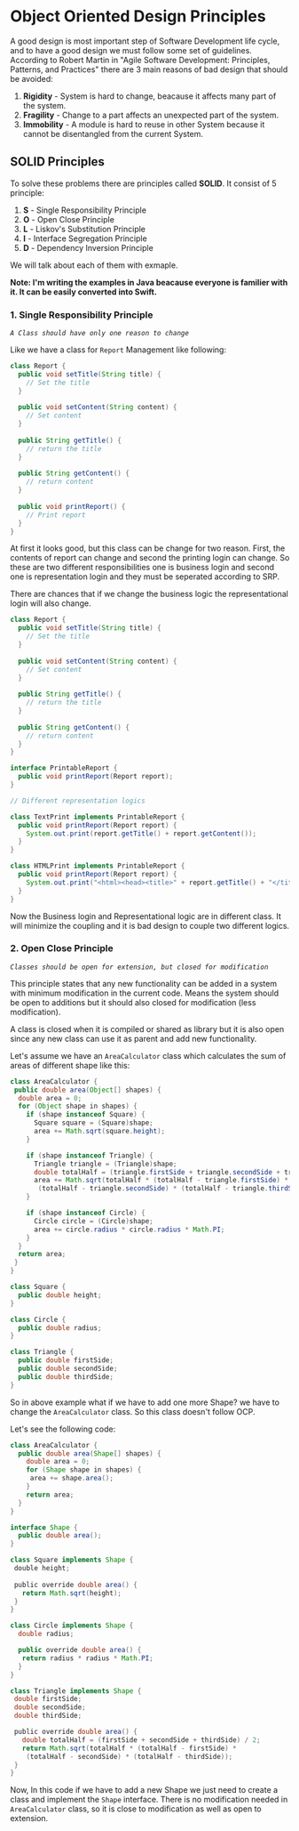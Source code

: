 # Object Oriented Design Principles

A good design is most important step of Software Development life cycle, and to have a good design we must follow some set of guidelines. According to Robert Martin in "Agile Software Development: Principles, Patterns, and Practices" there are 3 main reasons of bad design that should be avoided:

1. **Rigidity** - System is hard to change, beacause it affects many part of the system.
2. **Fragility** - Change to a part affects an unexpected part of the system.
3. **Immobility** - A module is hard to reuse in other System because it cannot be disentangled from the current System.


## SOLID Principles
To solve these problems there are principles called **SOLID**. It consist of 5 principle:

1. **S** - Single Responsibility Principle
2. **O** - Open Close Principle
3. **L** - Liskov's Substitution Principle
4. **I** - Interface Segregation Principle
5. **D** - Dependency Inversion Principle

We will talk about each of them with exmaple.

**Note: I'm writing the examples in Java beacause everyone is familier with it. It can be easily converted into Swift.**

### 1. Single Responsibility Principle

*`A Class should have only one reason to change`*

Like we have a class for `Report` Management like following:

```java
class Report {
  public void setTitle(String title) {
    // Set the title
  }
  
  public void setContent(String content) {
    // Set content
  }
  
  public String getTitle() {
    // return the title
  }
  
  public String getContent() {
    // return content
  }
  
  public void printReport() {
    // Print report
  }
}
```

At first it looks good, but this class can be change for two reason. First, the contents of report can change and second the printing login can change. So these are two different responsibilities one is business login and second one is representation login and they must be seperated according to SRP.

There are chances that if we change the business logic the representational login will also change.

```java
class Report {
  public void setTitle(String title) {
    // Set the title
  }
  
  public void setContent(String content) {
    // Set content
  }
  
  public String getTitle() {
    // return the title
  }
  
  public String getContent() {
    // return content
  }
}

interface PrintableReport {
  public void printReport(Report report);
}

// Different representation logics

class TextPrint implements PrintableReport {
  public void printReport(Report report) {
    System.out.print(report.getTitle() + report.getContent());
  }
}

class HTMLPrint implements PrintableReport {
  public void printReport(Report report) {
    System.out.print("<html><head><title>" + report.getTitle() + "</title></head><body>" + report.getContent() + "</body></html>");
  }
}
```

Now the Business login and Representational logic are in different class. It will minimize the coupling and it is bad design to couple two different logics.

### 2. Open Close Principle

*`Classes should be open for extension, but closed for modification`*

This principle states that any new functionality can be added in a system with minimum modification in the current code. Means the system should be open to additions but it should also closed for modification (less modification).

A class is closed when it is compiled or shared as library but it is also open since any new class can use it as parent and add new functionality.

Let's assume we have an `AreaCalculator` class which calculates the sum of areas of different shape like this:

```java
class AreaCalculator { 
 public double area(Object[] shapes) {
  double area = 0;
  for (Object shape in shapes) {
    if (shape instanceof Square) {
      Square square = (Square)shape;
      area += Math.sqrt(square.height);
    }

    if (shape instanceof Triangle) {
      Triangle triangle = (Triangle)shape;
      double totalHalf = (triangle.firstSide + triangle.secondSide + triangle.thirdSide) / 2;
      area += Math.sqrt(totalHalf * (totalHalf - triangle.firstSide) * 
       (totalHalf - triangle.secondSide) * (totalHalf - triangle.thirdSide));
    }

    if (shape instanceof Circle) {
      Circle circle = (Circle)shape;
      area += circle.radius * circle.radius * Math.PI;
    }
  }
  return area;
 }
}

class Square {
  public double height;
}

class Circle {
  public double radius;
}

class Triangle {
  public double firstSide;
  public double secondSide;
  public double thirdSide;
}
```

So in above example what if we have to add one more Shape? we have to change the `AreaCalculator` class. So this class doesn't follow OCP.

Let's see the following code:

```java
class AreaCalculator {
  public double area(Shape[] shapes) {
    double area = 0;
    for (Shape shape in shapes) {
     area += shape.area();
    }
    return area;
  }
}

interface Shape {
  public double area();
}

class Square implements Shape {
 double height;
 
 public override double area() {
   return Math.sqrt(height);
 }
}

class Circle implements Shape {
  double radius;

  public override double area() {
   return radius * radius * Math.PI;
  }
}

class Triangle implements Shape { 
 double firstSide;
 double secondSide;
 double thirdSide;

 public override double area() {
   double totalHalf = (firstSide + secondSide + thirdSide) / 2;
   return Math.sqrt(totalHalf * (totalHalf - firstSide) * 
    (totalHalf - secondSide) * (totalHalf - thirdSide));
 }
}
```

Now, In this code if we have to add a new Shape we just need to create a class and implement the `Shape` interface. There is no modification needed in `AreaCalculator` class, so it is close to modification as well as open to extension.
